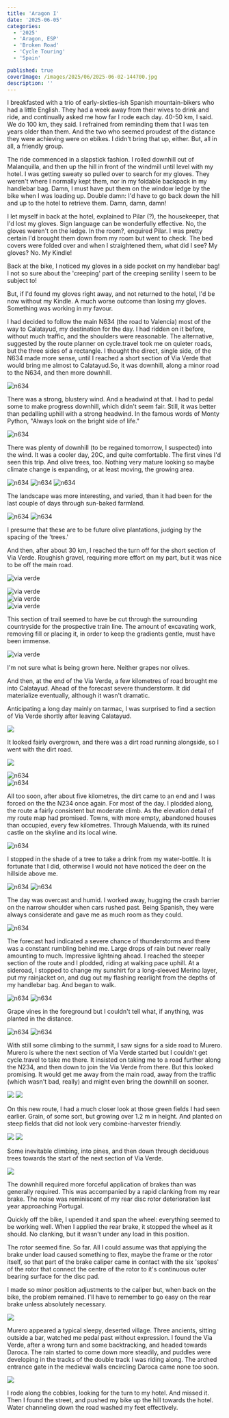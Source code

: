 ```yaml
---
title: 'Aragon I'
date: '2025-06-05'
categories:
  - '2025'
  - 'Aragon, ESP'
  - 'Broken Road'
  - 'Cycle Touring'
  - 'Spain'

published: true
coverImage: /images/2025/06/2025-06-02-144700.jpg
description: ''
---
```


<script>
  import Img from '$lib/components/Img.svelte'
  import DayCardHGroup from '$lib/components/DayCardHGroup.svelte'
</script>

<section class="card">

<DayCardHGroup
    where="Malanquilla &ndash; Calatayud"
    when="2025-06-02"
    distance="38.9 km, 149 m, 485.1 km to date"
  />

<p>I breakfasted with a trio of early-sixties-ish Spanish mountain-bikers who had a little English. They had a week away from their wives to drink and ride, and continually asked me how far I rode each day. 40-50 km, I said. We do 100 km, they said. I refrained from reminding them that I was ten years older than them. And the two who seemed proudest of the distance they were achieving were on ebikes. I didn't bring that up, either. But, all in all, a friendly group.</p>

<p>The ride commenced in a slapstick fashion. I rolled downhill out of Malanquilla, and then up the hill in front of the windmill until level with my hotel. I was getting sweaty so pulled over to search for my gloves. They weren't where I normally kept them, nor in my foldable backpack in my handlebar bag. Damn, I must have put them on the window ledge by the bike when I was loading up. Double damn: I'd have to go back down the hill and up to the hotel to retrieve them. Damn, damn, damn!</p>

<p>I let myself in back at the hotel, explained to Pilar (?), the housekeeper, that I'd lost my gloves. Sign language can be wonderfully effective. No, the gloves weren't on the ledge. In the room?, enquired Pilar. I was pretty certain I'd brought them down from my room but went to check. The bed covers were folded over and when I straightened them, what did I see? My gloves? No. My Kindle!</p>

<p>Back at the bike, I noticed my gloves in a side pocket on my handlebar bag! I not so sure about the 'creeping' part of the creeping senility I seem to be subject to!</p>

<p>But, if I'd found my gloves right away, and not returned to the hotel, I'd be now without my Kindle. A much worse outcome than losing my gloves. Something was working in my favour.</p>

<p>I had decided to follow the main N634 (the road to Valencia) most of the way to Calatayud, my destination for the day. I had ridden on it before, without much traffic, and the shoulders were reasonable. The alternative, suggested by the route planner on cycle.travel took me on quieter roads, but the three sides of a rectangle. I thought the direct, single side, of the N634 made more sense, until I reached a short section of Via Verde that would bring me almost to Calatayud.So, it was downhill, along a minor road to the N634, and then more downhill.</p>

<Img
  src="/images/2025/06/2025-06-02-131702.jpg"
  alt="n634"
/>

<p>There was a strong, blustery wind. And a headwind at that. I had to pedal some to make progress downhill, which didn't seem fair. Still, it was better than pedalling uphill with a strong headwind. In the famous words of Monty Python, "Always look on the bright side of life."</p>

<Img
  src="/images/2025/06/2025-06-02-132255.jpg"
  alt="n634"
/>

<p>There was plenty of downhill (to be regained tomorrow, I suspected) into the wind. It was a cooler day, 20C, and quite comfortable. The first vines I'd seen this trip. And olive trees, too. Nothing very mature looking so maybe climate change is expanding, or at least moving, the growing area.</p>

<Img
  src="/images/2025/06/2025-06-02-132935.jpg"
  alt="n634"
/>
<Img
  src="/images/2025/06/2025-06-02-132950.jpg"
  alt="n634"
/>
<Img
  src="/images/2025/06/2025-06-02-133003.jpg"
  alt="n634"
/>

<p>The landscape was more interesting, and varied, than it had been for the last couple of days through sun-baked farmland. </p>

<Img
  src="/images/2025/06/2025-06-02-133829.jpg"
  alt="n634"
/>
<Img
  src="/images/2025/06/2025-06-02-133844.jpg"
  alt="n634"
/>

<p>I presume that these are to be future olive plantations, judging by the spacing of the 'trees.'</p>

<p>And then, after about 30 km, I reached the turn off for the short section of Via Verde. Roughish gravel, requiring more effort on my part, but it was nice to be off the main road.</p>

<Img
  src="/images/2025/06/2025-06-02-140816.jpg"
  alt="via verde"
/>

<div class="w-70">
  <Img
    src="/images/2025/06/2025-06-02-141515.jpg"
    alt="via verde"
  />
</div>
<div class="w-80">
  <Img
    src="/images/2025/06/2025-06-02-142948.jpg"
    alt="via verde"
  />
</div>
<div class="w-70">
  <Img
    src="/images/2025/06/2025-06-02-144700.jpg"
    alt="via verde"
  />
</div>

<p>This section of trail seemed to have be cut through the surrounding countryside for the prospective train line. The amount of excavating work, removing fill or placing it, in order to keep the gradients gentle, must have been immense.</p>

<Img
    src="/images/2025/06/2025-06-02-145247.jpg"
    alt="via verde"
  />

<p>I'm not sure what is being grown here. Neither grapes nor olives. </p>

<p>And then, at the end of the Via Verde, a few kilometres of road brought me into Calatayud. Ahead of the forecast severe thunderstorm. It did materialize eventually, although it wasn't dramatic.</p>

</section>

<section class="card">

<DayCardHGroup
  where="Calatayud &ndash; Daroca"
  when="2025-06-03"
  distance="43.3 km, 522 m, 528.4 km to date"
/>

<p>Anticipating a long day mainly on tarmac, I was surprised to find a section of Via Verde shortly after leaving Calatayud.</p>

<Img
src="/images/2025/06/2025-06-03-120612.jpg"
/>

<p>It looked fairly overgrown, and there was a dirt road running alongside, so I went with the dirt road.</p>

<Img
  src="/images/2025/06/2025-06-03-121030.jpg" 
  caption="A bushy Via Verde on the left, my chosen route to the right"
/>

<div class="w-80">
  <Img
    src="/images/2025/06/2025-06-03-121922.jpg"
    alt="n634"
  />
</div>
<div class="w-80">
  <Img
    src="/images/2025/06/2025-06-03-122025.jpg"
    alt="n634"
    caption="Nectarines?"
  />
</div>

<p>All too soon, after about five kilometres, the dirt came to an end and I was forced on the the N234 once again. For most of the day. I plodded along, the route a fairly consistent but moderate climb. As the elevation detail of my route map had promised. Towns, with more empty, abandoned houses than occupied, every few kilometres. Through Maluenda, with its ruined castle on the skyline and its local wine.</p>

<Img
  src="/images/2025/06/2025-06-03-130219.jpg"
  alt="n634"
/>

<p>I stopped in the shade of a tree to take a drink from my water-bottle. It is fortunate that I did, otherwise I would not have noticed the deer on the hillside above me.</p>

<Img
  src="/images/2025/06/2025-06-03-131354.jpg"
  alt="n634"
/>
<Img
  src="/images/2025/06/2025-06-03-131437.jpg"
  alt="n634"
/>

<p>The day was overcast and humid. I worked away, hugging the crash barrier on the narrow shoulder when cars rushed past. Being Spanish, they were always considerate and gave me as much room as they could. </p>

<Img
  src="/images/2025/06/2025-06-03-150033.jpg"
  alt="n634"
/>

<p>The forecast had indicated a severe chance of thunderstorms and there was a constant rumbling behind me. Large drops of rain but never really amounting to much. Impressive lightning ahead. I reached the steeper section of the route and I plodded, riding at walking pace uphill. At a sideroad, I stopped to change my sunshirt for a long-sleeved Merino layer, put my rainjacket on, and dug out my flashing rearlight from the depths of my handlebar bag. And began to walk. </p>

<Img
  src="/images/2025/06/2025-06-03-150108.jpg"
  alt="n634"
/>
<Img
  src="/images/2025/06/2025-06-03-162614.jpg"
  alt="n634"
/>

<p>Grape vines in the foreground but I couldn't tell what, if anything, was planted in the distance.</p>

<Img
  src="/images/2025/06/2025-06-03-163757.jpg"
  alt="n634"
/>
<Img
  src="/images/2025/06/2025-06-03-163828.jpg"
  alt="n634"
/>

<p>With still some climbing to the summit, I saw signs for a side road to Murero. Murero is where the next section of Via Verde started but I couldn't get cycle.travel to take me there. It insisted on taking me to a road further along the N234, and then down to join the Via Verde from there. But this looked promising. It would get me away from the main road, away from the traffic (which wasn't bad, really) and might even bring the downhill on sooner. </p>

<Img
  src="/images/2025/06/2025-06-03-165151.jpg" 
/>
<Img
  src="/images/2025/06/2025-06-03-165203.jpg"
  caption="Much more inviting!"
/>

<p>On this new route, I had a much closer look at those green fields I had seen earlier. Grain, of some sort, but growing over 1.2 m in height. And planted on steep fields that did not look very combine-harvester friendly.</p>

<Img
  src="/images/2025/06/2025-06-03-165703.jpg"
/>
<Img
  src="/images/2025/06/2025-06-03-165713.jpg"
/>

<p>Some inevitable climbing, into pines, and then down through deciduous trees towards the start of the next section of Via Verde.</p>
<Img
  src="/images/2025/06/2025-06-03-171222.jpg"
/>
<p>The downhill required more forceful application of brakes than was generally required. This was accompanied by a rapid clanking from my rear brake. The noise was reminiscent of my rear disc rotor deterioration last year approaching Portugal.</p>

<p>Quickly off the bike, I upended it and span the wheel: everything seemed to be working well. When I applied the rear brake, it stopped the wheel as it should. No clanking, but it wasn't under any load in this position.</p>

<p>The rotor seemed fine. So far. All I could assume was that applying the brake under load caused something to flex, maybe the frame or the rotor itself, so that part of the brake caliper came in contact with the six 'spokes' of the rotor that connect the centre of the rotor to it's continuous outer bearing surface for the disc pad.</p>

<p>I made so minor position adjustments to the caliper but, when back on the bike, the problem remained. I'll have to remember to go easy on the rear brake unless absolutely necessary.</p>

<Img
  src="/images/2025/06/2025-06-03-172341.jpg"
/>

<p>Murero appeared a typical sleepy, deserted village. Three ancients, sitting outside a bar, watched me pedal past without expression. I found the Via Verde, after a wrong turn and some backtracking, and headed towards Daroca. The rain started to come down more steadily, and puddles were developing in the tracks of the double track I was riding along. The arched entrance gate in the medieval walls encircling Daroca came none too soon.</p>

<Img
  src="/images/2025/06/2025-06-03-181335.jpg"
/>

<p>I rode along the cobbles, looking for the turn to my hotel. And missed it. Then I found the street, and pushed my bike up the hill towards the hotel. Water channeling down the road washed my feet effectively.</p>

</section>

